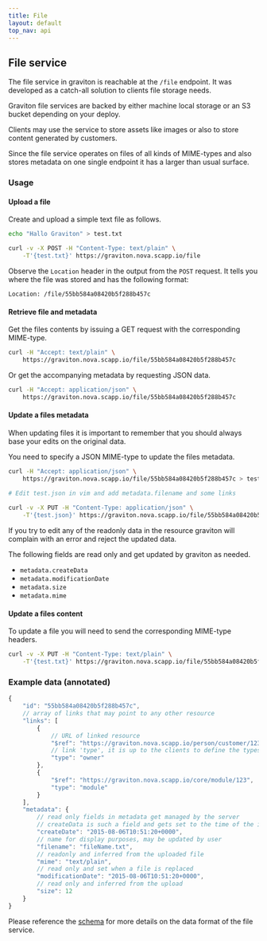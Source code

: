 ```yaml
---
title: File
layout: default
top_nav: api
---
```


## File service

The file service in graviton is reachable at the ``/file`` endpoint. It was developed as a catch-all solution to clients file storage needs.

Graviton file services are backed by either machine local storage or an S3 bucket depending on your deploy.

Clients may use the service to store assets like images or also to store content generated by customers.

Since the file service operates on files of all kinds of MIME-types and also stores metadata on one single endpoint it has a larger than usual surface.

### Usage

#### Upload a file

Create and upload a simple text file as follows.

````bash
echo "Hallo Graviton" > test.txt

curl -v -X POST -H "Content-Type: text/plain" \
    -T'{test.txt}' https://graviton.nova.scapp.io/file
````

Observe the ``Location`` header in the output from the ``POST`` request. It tells you where the file was stored and has the following format:

```
Location: /file/55bb584a08420b5f288b457c
```

#### Retrieve file and metadata

Get the files contents by issuing a GET request with the corresponding MIME-type.

````bash
curl -H "Accept: text/plain" \
    https://graviton.nova.scapp.io/file/55bb584a08420b5f288b457c
````

Or get the accompanying metadata by requesting JSON data.

````bash
curl -H "Accept: application/json" \
    https://graviton.nova.scapp.io/file/55bb584a08420b5f288b457c
````
#### Update a files metadata

When updating files it is important to remember that you should always base your edits on the original data. 

You need to specify a JSON MIME-type to update the files metadata.

````bash
curl -H "Accept: application/json" \
    https://graviton.nova.scapp.io/file/55bb584a08420b5f288b457c > test.json
    
# Edit test.json in vim and add metadata.filename and some links

curl -v -X PUT -H "Content-Type: application/json" \
    -T'{test.json}' https://graviton.nova.scapp.io/file/55bb584a08420b5f288b457c
````

If you try to edit any of the readonly data in the resource graviton will complain with an error and reject the updated data.

The following fields are read only and get updated by graviton as needed.

* ``metadata.createData``
* ``metadata.modificationDate``
* ``metadata.size``
* ``metadata.mime``

#### Update a files content

To update a file you will need to send the corresponding MIME-type headers.

````bash
curl -v -X PUT -H "Content-Type: text/plain" \
    -T'{test.txt}' https://graviton.nova.scapp.io/file/55bb584a08420b5f288b457c
````

### Example data (annotated)

```js
{
    "id": "55bb584a08420b5f288b457c",
    // array of links that may point to any other resource
    "links": [
        {
            // URL of linked resource
            "$ref": "https://graviton.nova.scapp.io/person/customer/123",
            // link 'type', it is up to the clients to define the types they want to use
            "type": "owner"
        },
        {
            "$ref": "https://graviton.nova.scapp.io/core/module/123", 
            "type": "module"
        }
    ], 
    "metadata": {
        // read only fields in metadata get managed by the server
        // createData is such a field and gets set to the time of the initial upload
        "createDate": "2015-08-06T10:51:20+0000",
        // name for display purposes, may be updated by user
        "filename": "fileName.txt",
        // readonly and inferred from the uploaded file
        "mime": "text/plain",
        // read only and set when a file is replaced
        "modificationDate": "2015-08-06T10:51:20+0000",
        // read only and inferred from the upload
        "size": 12
    }
}
```

Please reference the [schema](https://graviton.nova.scapp.io/schema/file/item) for more details on the data format of the file service.
